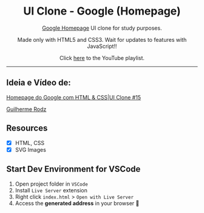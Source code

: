 <h1 align="center">
UI Clone - Google (Homepage)
</h1>

<p align="center"><a href="https://google.com">Google Homepage</a> UI clone for study purposes.</p>
<p align="center">Made only with HTML5 and CSS3. Wait for updates to features with JavaScript!!</p>
<p align="center">Click <a href="https://www.youtube.com/playlist?list=PL85ITvJ7FLohTZv9cC5-PrZ39Q3cugWqp">here</a> to the YouTube playlist.</p>

<hr>

## Ideia e Vídeo de:
<p><a href="https://www.youtube.com/watch?v=KgjzE1Sxtq0">Homepage do Google com HTML & CSS|UI Clone #15</a></p>
<p><a href="https://github.com/guilhermerodz">Guilherme Rodz</a></p>

## Resources

- [x] HTML, CSS
- [x] SVG Images

## Start Dev Environment for VSCode

1. Open project folder in `VSCode`
2. Install `Live Server` extension
3. Right click `index.html` > `Open with Live Server`
4. Access the **generated address** in your browser 🚀
